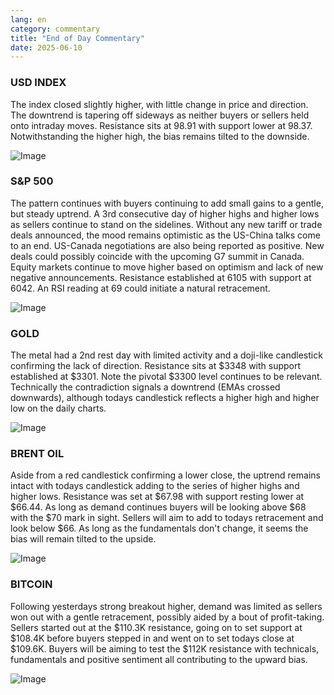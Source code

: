 ```yaml
---
lang: en
category: commentary
title: "End of Day Commentary"
date: 2025-06-10
---
```


### USD INDEX

The index closed slightly higher, with little change in price and direction. The downtrend is tapering off sideways as neither buyers or sellers held onto intraday moves. Resistance sits at 98.91 with support lower at 98.37. Notwithstanding the higher high, the bias remains tilted to the downside.  

![Image](https://markleighedu.github.io/img/Jun-2025/10-Jun-2025/usdindex.jpg)

### S&P 500

The pattern continues with buyers continuing to add small gains to a gentle, but steady uptrend. A 3rd consecutive day of higher highs and higher lows as sellers continue to stand on the sidelines. Without any new tariff or trade deals announced, the mood remains optimistic as the US-China talks come to an end. US-Canada negotiations are also being reported as positive. New deals could possibly coincide with the upcoming G7 summit in Canada. Equity markets continue to move higher based on optimism and lack of new negative announcements. Resistance established at 6105 with support at 6042. An RSI reading at 69 could initiate a natural retracement. 

![Image](https://markleighedu.github.io/img/Jun-2025/10-Jun-2025/sp500.jpg)

### GOLD

The metal had a 2nd rest day with limited activity and a doji-like candlestick confirming the lack of direction. Resistance sits at $3348 with support established at $3301. Note the pivotal $3300 level continues to be relevant. Technically the contradiction signals a downtrend (EMAs crossed downwards), although todays candlestick reflects a higher high and higher low on the daily charts. 

![Image](https://markleighedu.github.io/img/Jun-2025/10-Jun-2025/gold.jpg)

### BRENT OIL

Aside from a red candlestick confirming a lower close, the uptrend remains intact with todays candlestick adding to the series of higher highs and higher lows. Resistance was set at $67.98 with support resting lower at $66.44. As long as demand continues buyers will be looking above $68 with the $70 mark in sight. Sellers will aim to add to todays retracement and look below $66. As long as the fundamentals don't change, it seems the bias will remain tilted to the upside. 

![Image](https://markleighedu.github.io/img/Jun-2025/10-Jun-2025/brentoil.jpg)

### BITCOIN

Following yesterdays strong breakout higher, demand was limited as sellers won out with a gentle retracement, possibly aided by a bout of profit-taking. Sellers started out at the $110.3K resistance, going on to set support at $108.4K before buyers stepped in and went on to set todays close at $109.6K. Buyers will be aiming to test the $112K resistance with technicals, fundamentals and positive sentiment all contributing to the upward bias.

![Image](https://markleighedu.github.io/img/Jun-2025/10-Jun-2025/bitcoin.jpg)

